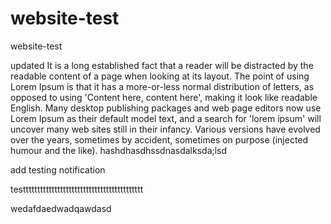 # website-test

website-test

updated 
It is a long established fact that a reader will be distracted by the readable content of a page when looking at its layout. The point of using Lorem Ipsum is that it has a more-or-less normal distribution of letters, as opposed to using 'Content here, content here', making it look like readable English. Many desktop publishing packages and web page editors now use Lorem Ipsum as their default model text, and a search for 'lorem ipsum' will uncover many web sites still in their infancy. Various versions have evolved over the years, sometimes by accident, sometimes on purpose (injected humour and the like).
hashdhasdhssdnasdalksda;lsd




add testing notification 




testttttttttttttttttttttttttttttttttttttttttt




wedafdaedwadqawdasd